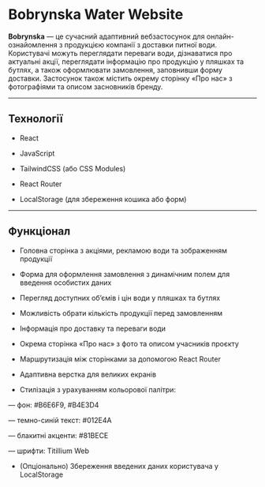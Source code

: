 # Bobrynska Water Website
**Bobrynska** — це сучасний адаптивний вебзастосунок для онлайн-ознайомлення з продукцією компанії з доставки питної води. Користувачі можуть переглядати переваги води, дізнаватися про актуальні акції, переглядати інформацію про продукцію у пляшках та бутлях, а також оформлювати замовлення, заповнивши форму доставки. Застосунок також містить окрему сторінку «Про нас» з фотографіями та описом засновників бренду.

---

## Технології
* React

* JavaScript

* TailwindCSS (або CSS Modules)

* React Router

* LocalStorage (для збереження кошика або форм)

---

## Функціонал
* Головна сторінка з акціями, рекламою води та зображенням продукції

* Форма для оформлення замовлення з динамічним полем для введення особистих даних

* Перегляд доступних об’ємів і цін води у пляшках та бутлях

* Можливість обрати кількість продукції перед замовленням

* Інформація про доставку та переваги води

* Окрема сторінка «Про нас» з фото та описом учасників проєкту

* Маршрутизація між сторінками за допомогою React Router

* Адаптивна верстка для великих екранів

* Стилізація з урахуванням кольорової палітри:

— фон: #B6E6F9, #B4E3D4

— темно-синій текст: #012E4A

— блакитні акценти: #81BECE

— шрифти: Titillium Web

* (Опціонально) Збереження введених даних користувача у LocalStorage
